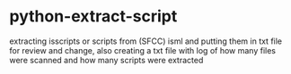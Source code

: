 # python-extract-script
extracting isscripts or scripts from (SFCC) isml and putting them in txt file for review and change, also creating a txt file with log of how many files were scanned and how many scripts were extracted
